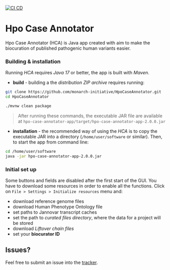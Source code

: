 [![CI CD](https://github.com/monarch-initiative/HpoCaseAnnotator/actions/workflows/maven.yml/badge.svg)](https://github.com/monarch-initiative/HpoCaseAnnotator/actions/workflows/maven.yml/badge.svg)

# Hpo Case Annotator

Hpo Case Annotator (HCA) is Java app created with aim to make the biocuration of published pathogenic human variants easier.

### Building & installation
Running *HCA* requires *Java 17* or better, the app is built with *Maven*.

- **build** - building a the *distribution ZIP archive* requires running:

```bash
git clone https://github.com/monarch-initiative/HpoCaseAnnotator.git
cd HpoCaseAnnotator

./mvnw clean package
```
> After running these commands, the executable JAR file are available at `hpo-case-annotator-app/target/hpo-case-annotator-app-2.0.0.jar`

- **installation** - the recommended way of using the *HCA* is to copy the executable JAR into a directory (`/home/user/software` or similar). Then, to start the app from command line:

```bash
cd /home/user/software
java -jar hpo-case-annotator-app-2.0.0.jar
```

### Initial set up
Some buttons and fields are disabled after the first start of the GUI. You have to download some resources in order to enable all the functions. Click on `File > Settings > Initialize resources` menu and:

- download reference genome files
- download Human Phenotype Ontology file
- set paths to Jannovar transcript caches
- set the path to *curated files directory*, where the data for a project will be stored
- download *Liftover chain files*
- set your **biocurator ID**

## Issues?

Feel free to submit an issue into the [tracker](https://github.com/monarch-initiative/HpoCaseAnnotator/issues).

